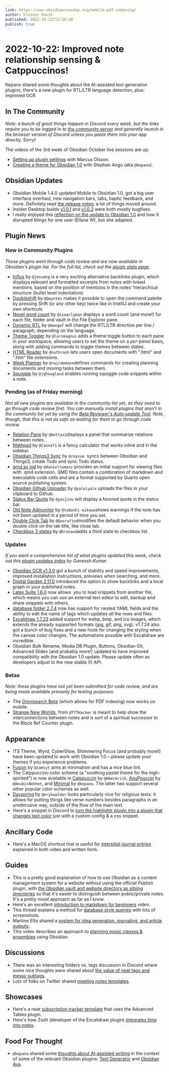```yaml
---
link: https://www.obsidianroundup.org/mobile-pdf-indexing/
author: Eleanor Konik
published: 2022-10-22T12:30:48
publish: true
---
```


# 2022-10-22: Improved note relationship sensing & Catppuccinos!
Kepano shared some thoughts about the AI-assisted text generation plugins, there's a new plugin for RTL/LTR language detection, plus: improved OCR

## In The Community

_Note: a bunch of great things happen in Discord every week, but the links require you to be logged in to [the community server](https://obsidian.md/community) and generally launch in the browser version of Discord unless you paste them into your app directly. Sorry!_ 

The videos of the 3rd week of Obsidian October live sessions are up:

* [Setting up plugin settings](https://www.youtube.com/watch?v=gG4HJ3RbzD4) with Marcus Olsson.
* [Creating a theme for Obsidian 1.0](https://www.youtube.com/watch?v=tARSN_dSaaI) with Stephan Ango (aka `@kepano`).

## Obsidian Updates

* Obsidian Mobile 1.4.0 updated Mobile to Obsidian 1.0, got a big user interface overhaul, new navigation bars, tabs, haptic feedback, and more. Definitely read [the release notes](https://forum.obsidian.md/t/obsidian-mobile-1-4-0/45618); a lot of things moved around.
* Insider Desktop builds [v1.0.1](https://forum.obsidian.md/t/obsidian-release-v1-0-1-insider-build/45735/2) and [v1.0.2](https://forum.obsidian.md/t/obsidian-release-v1-0-2-insider-build/45769/2) were both mostly bugfixes.
* I really enjoyed this [reflection on the update to Obsidian 1.0](https://miscellaneplans.medium.com/obsidian-1-0-frustration-fixes-fidelity-69178347cdea) and how it disrupted things for one user (Ellane W), but she adapted.

## Plugin News

### New in Community Plugins

_These plugins went through code review and are now available in Obsidian's plugin list._ _For the full list, check out the [plugin stats page](https://obsidian-plugin-stats.vercel.app/new)._

* [Influx](https://github.com/jensmtg/influx) by `@jensmtg` is a very exciting alternative backlinks plugin, which displays relevant and formatted excerpts from notes with linked mentions, based on the position of mentions in the notes' hierarchical structure (bullet level indentation).
* [Doubleshift](https://github.com/Qwyntex/doubleshift) by `@Qwyntex` makes it possible to open the command palette by pressing Shift (or any other key) twice like in IntelliJ and create your own shortcuts
* [Novel word count](https://github.com/isaaclyman/novel-word-count-obsidian) by `@isaaclyman` displays a word count (and more!) for each file, folder and vault in the File Explorer pane.
* [Dynamic RTL](https://github.com/mwxgaf/obsidian-dynamic-rtl) by `@mwxgaf` will change the RTL/LTR direction per line / paragraph, depending on the language.
* [Theme Toggler](https://github.com/larsmagnus/obsidian-theme-toggler) by `@larsmagnus` adds a theme toggle button to each pane in your workspace, allowing users to set the theme on a _per-panel_ basis, along with adding commands to toggle themes between states.
* [HTML Reader](https://github.com/nuthrash/obsidian-html-plugin) by `@nuthrash` lets users open documents with ".html" and ".htm" file extensions.
* [Week Planner](https://github.com/rwirdemann/obsidian-week-planner) by `@rwirdemann`defines commands for creating planning documents and moving tasks between them.
* [Squiggle](https://github.com/jqhoogland/obsidian-squiggle) by `@jqhoogland` enables running squiggle code snippets within a note.

### Pending (as of Friday morning)

_Not all new plugins are available in the community list yet, as they need to go through code review first. You can manually install plugins that aren't in the community list yet by using the [Beta Reviewer's Auto-update Tool](https://github.com/TfTHacker/obsidian42-brat). Note, though, that this is not as safe as waiting for them to go through code review._

* [Relation Pane](https://github.com/mottox2/obsidian-relation-pane) by `@mottox2`displays a panel that summarize relations between notes.
* [Mathpad](https://github.com/Canna71/obsidian-mathpad) by `@Canna71` is a fancy calculator that works inline and in the sidebar.
* [Obsidian Things3 Sync](https://github.com/royxue/obsidian-things3-sync) by `@royxue`  syncs between Obsidian and Things3, create Todo and sync Todo status.
* [qmd as md](https://github.com/danieltomasz/qmd-as-md-obsidian) by `@danieltomasz` provides an initial support for viewing files with .qmd extension. QMD files contain a combination of markdown and executable code cells and are a format supported by Quarto open source publishing system.
* [Obsidian Github Uploader](https://github.com/yaleiyale/obsidian-github-uploader) by `@yaleiyale` uploads the files in your clipboard to Github.
* [Status Bar Quote](https://github.com/yesjinu/StatusBarQuote) by `@yesjinu` will display a favored quote in the status bar.
* [Old Note Admonitor](https://github.com/tadashi-aikawa/obsidian-old-note-admonitor) by `@tadashi-aikawa`shows warnings if the note has not been updated in a period of time you set.
* [Double Click Tab](https://github.com/Quorafind/Obsidian-Double-Click-Tab) by `@Quorafind`modifies the default behavior when you double click on the tab title, like close tab.
* [Checkbox 3 states](https://github.com/hrenaud/obsidian-checkbox3states-plugin) by `@hrenaud`adds a third state to checkbox list.

### Updates

_If you want a comprehensive list of what plugins updated this week, check out this [plugin updates index](https://obsidian-plugin-stats.vercel.app/updates) by Ganessh Kumar._

* [Obsidian OCR v1.3.0](https://github.com/MohrJonas/obsidian-ocr/releases/tag/1.3.0) got a bunch of stability and speed improvements, improved installation instructions, previews when searching, and more.
* [Digital Garden 2.17.0](https://notes.ole.dev/set-up-your-digital-garden/) introduced the option to show backlinks and a local graph in your published notes.
* [Latex Suite 1.6.0](https://github.com/artisticat1/obsidian-latex-suite/) now allows  you to load snippets from another file, which means you can use an external text editor to edit, backup and share snippets with others.
* [database folder 2.7.4](https://github.com/RafaelGB/obsidian-db-folder/releases/tag/2.7.4) now has support for nested YAML fields and the ability to edit the name of tags which updates all the rows and files.
* [Excalidraw 1.7.23](https://github.com/zsviczian/obsidian-excalidraw-plugin/releases/tag/1.7.23) added support for webp, bmp, and ico images, which extends the already supported formats (jpg, gif, png, svg). v1.7.24 also got a bunch of bug fixes and a new hook for changing the styling when the canvas color changes. The automations possible with Excalidraw are incredible.
* Obsidian Bulk Rename, Media DB Plugin, Buttons, Obsidian Git, Advanced Slides (and probably more!) updated to have improved compatibility with the Obsidian 1.0 update. Please update often as developers adjust to the new stable (!) API.

### Betas

_Note: these plugins have not yet been submitted for code review, and are being made available primarily for testing purposes._

* The [Omnisearch Beta](https://github.com/scambier/obsidian-omnisearch/releases/tag/1.6.5-beta.5) (which allows for PDF indexing) now works on mobile.
* [Strange New Worlds](https://forum.obsidian.md/t/obsidian-october-2022-daily-progress-and-learnings/43767/13?u=tfthacker), from `@TfTHacker` is meant to help show the interconnections between notes and is sort of a spiritual successor to the Block Ref Counter plugin.

## Appearance

* ITS Theme, Wyrd, CyberGlow, Shimmering Focus (and probably more!) have been updated to work with Obsidian 1.0 – please update your themes if you experience problems.
* [Fusion](https://github.com/zamsyt/obsidian-fusion) by `@zamsyt` aims at minimalism and has a nice blue tint.
* The Catppuccino color scheme (a "soothing pastel theme for the high-spirited") is now available in [Catppuccin](https://github.com/catppuccin/obsidian) by `@mbeckrich`, [AnuPpuccin](https://github.com/AnubisNekhet/anuppuccin) by `@AnubisNekhet`, and [Minimal](https://minimal.guide/) by `@kepano`. The latter two support several other popular color schemes as well.
* [Dayspring](https://github.com/erykwalder/dayspring-theme) by `@erykwalder` looks particularly nice for religious texts: it allows for putting things like verse numbers besides paragraphs in an unobtrusive way, outside of the flow of the main text.
* Here's a snippet in Discord to [turn the highlightr plugin into a plugin that changes text color](https://discord.com/channels/686053708261228577/855181471643861002/1030379180430462987) just with a custom config & a css snippet.

## Ancillary Code

* Here's a MacOS shortcut that is useful for [intersitial journal entries](https://twitter.com/hstagner/status/1579804046306656258?s=20&t=oC2QljfioVCKe3ozMEa7Eg) explained in both video and written form.

## Guides

* This is a pretty good explanation of how to use Obsidian as a content management system for a website without using the official Publish plugin, with [the Obsidian vault and website directory as sibling directories](https://www.gatlin.io/content/how-i-use-obsidian-as-a-cms-for-my-website) so that it's easier to distinguish between public/private notes. It's a pretty novel approach as far as I know.
* Here's an excellent [introduction to markdown for beginners](https://twitter.com/n_vanderhoeven/status/1583488865234345984) video.
* This thread explains a method for [database style queries](https://twitter.com/ThoughtfulAtlas/status/1580251417993805825) with lots of screenshots.
* Martine Ellis shared a [system for idea generation, journaling, and article outputs](https://twitter.com/MartineGuernsey/status/1581540522594045953).
* This video describes an approach to [planning music classes & ensembles](https://www.youtube.com/watch?v=YhMVOtzcgX0) using Obsidian.

## Discussions

* There was an interesting folders vs. tags discussion in Discord where some nice thoughts were shared about [the value of neat tags and messy subtags](https://discord.com/channels/686053708261228577/710585052769157141/1033191865228472351).
* Lots of folks on Twitter shared [meeting notes templates](https://twitter.com/Federico_Presta/status/1582383574224760832?s=20&t=oC2QljfioVCKe3ozMEa7Eg).

## Showcases

* Here's a neat [subscription tracker template](https://www.reddit.com/r/ObsidianMD/comments/y699wi/a_basic_subscription_tracker_template_for/) that uses the Advanced Tables plugin.
* Here's how Zsolt (developer of the Excalidraw plugin) [integrates time into notes](https://www.youtube.com/watch?v=qIKg_1FNUgk).

## Food For Thought

* `@kepano` shared some [thoughts about AI-assisted writing](https://stephanango.com/photoshop-for-text) in the context of some of the relevant Obsidian plugins: [Text Generator](https://github.com/nhaouari/obsidian-textgenerator-plugin) and [Obsidian Ava](https://github.com/louis030195/obsidian-ava).
